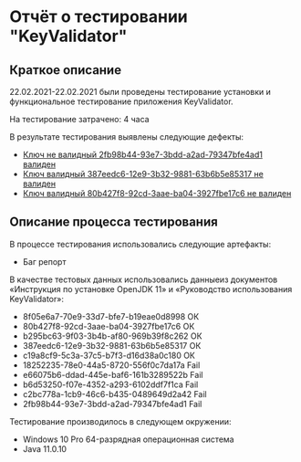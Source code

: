 
# Отчёт о тестировании "KeyValidator"

## Краткое описание

22.02.2021-22.02.2021 были проведены тестирование установки и функциональное тестирование приложения KeyValidator.

На тестирование затрачено: 4 часа

В результате тестирования выявлены следующие дефекты:
* [Ключ не валидный 2fb98b44-93e7-3bdd-a2ad-79347bfe4ad1 валиден](https://github.com/AnastasiaMR/1.1/issues/1#issue-807481990)
* [Ключ валидный 387eedc6-12e9-3b32-9881-63b6b5e85317 не валиден](https://github.com/AnastasiaMR/1.1/issues/2#issue-807482499)
* [Ключ валидный 80b427f8-92cd-3aae-ba04-3927fbe17c6 не валиден](https://github.com/AnastasiaMR/1.1/issues/3#issue-813794018)


## Описание процесса тестирования

В процессе тестирования использовались следующие артефакты:
* Баг репорт

В качестве тестовых данных использовались данныеиз документов «Инструкция по установке OpenJDK 11» и «Руководство использования KeyValidator»:
* 8f05e6a7-70e9-33d7-bfe7-b19eae0d8998 ОК
* 80b427f8-92cd-3aae-ba04-3927fbe17c6 ОК
* b295bc63-9f03-3b4b-af80-969b39f8c262 ОК
* 387eedc6-12e9-3b32-9881-63b6b5e85317 ОК
* c19a8cf9-5c3a-37c5-b7f3-d16d38a0c180 ОК
* 18252235-78e0-44a5-8720-556f0c7da17a Fail 
* e66075b6-ddad-445e-baf6-161b3289522b Fail
* b6d53250-f07e-4352-a293-6102ddf7f1ca Fail
* c2bc778a-1cb9-46c6-b435-0489649d2a42 Fail
* 2fb98b44-93e7-3bdd-a2ad-79347bfe4ad1 Fail


Тестирование производилось в следующем окружении:
* Windows 10 Pro 64-разрядная операционная система 
* Java 11.0.10
